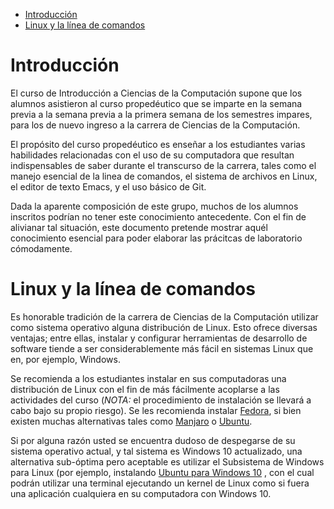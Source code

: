 * [Introducción](#introducción)
* [Linux y la línea de comandos](#linux-y-la-línea-de-comandos)

# Introducción

El curso de Introducción a Ciencias de la Computación supone que los alumnos asistieron al
curso propedéutico que se imparte en la semana previa a la semana previa a la primera
semana de los semestres impares, para los de nuevo ingreso a la carrera de Ciencias de la
Computación.

El propósito del curso propedéutico es enseñar a los estudiantes varias habilidades
relacionadas con el uso de su computadora que resultan indispensables de saber durante el
transcurso de la carrera, tales como el manejo esencial de la linea de comandos, el
sistema de archivos en Linux, el editor de texto Emacs, y el uso básico de Git.

Dada la aparente composición de este grupo, muchos de los alumnos inscritos podrían no
tener este conocimiento antecedente. Con el fin de alivianar tal situación, este documento
pretende mostrar aquél conocimiento esencial para poder elaborar las prácitcas de
laboratorio cómodamente.

# Linux y la línea de comandos

Es honorable tradición de la carrera de Ciencias de la Computación utilizar como sistema
operativo alguna distribución de Linux. Esto ofrece diversas ventajas; entre ellas,
instalar y configurar herramientas de desarrollo de software tiende a ser
considerablemente más fácil en sistemas Linux que en, por ejemplo, Windows.

Se recomienda a los estudiantes instalar en sus computadoras una distribución de Linux con
el fin de más fácilmente acoplarse a las actividades del curso (*NOTA:* el procedimiento
de instalación se llevará a cabo bajo su propio riesgo). Se les recomienda instalar
[Fedora](https://getfedora.org/en/workstation/download/), si bien existen muchas
alternativas tales como [Manjaro](https://manjaro.org/) o
[Ubuntu](https://ubuntu.com/download/desktop).

Si por alguna razón usted se encuentra dudoso de despegarse de su sistema operativo
actual, y tal sistema es Windows 10 actualizado, una alternativa sub-óptima pero aceptable
es utilizar el Subsistema de Windows para Linux (por ejemplo, instalando [Ubuntu para
Windows 10](https://tutorials.ubuntu.com/tutorial/tutorial-ubuntu-on-windows#0) , con el
cual podrán utilizar una terminal ejecutando un kernel de Linux como si fuera una
aplicación cualquiera en su computadora con Windows 10.

